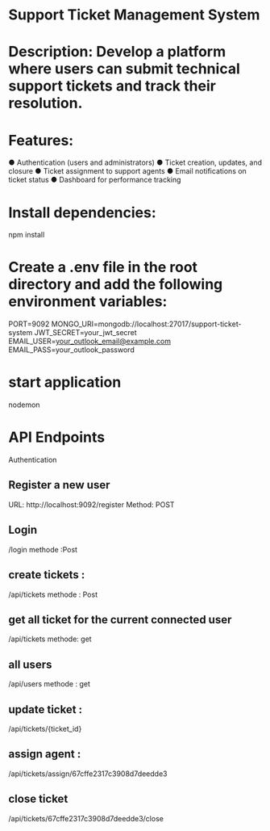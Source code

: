 # Support Ticket Management System
# Description: Develop a platform where users can submit technical support tickets and track their resolution.
# Features:
● Authentication (users and administrators)
● Ticket creation, updates, and closure
● Ticket assignment to support agents
● Email notifications on ticket status
● Dashboard for performance tracking

# Install dependencies:
npm install

# Create a .env file in the root directory and add the following environment variables:

PORT=9092
MONGO_URI=mongodb://localhost:27017/support-ticket-system
JWT_SECRET=your_jwt_secret
EMAIL_USER=your_outlook_email@example.com
EMAIL_PASS=your_outlook_password

# start application
nodemon

# API Endpoints
Authentication
## Register a new user

URL: http://localhost:9092/register
Method: POST


## Login 
/login
methode :Post

## create tickets : 
/api/tickets
methode : Post

## get all ticket for the current connected user
/api/tickets
methode: get

## all users
/api/users
methode : get

## update ticket : 
/api/tickets/{ticket_id}

## assign agent :
/api/tickets/assign/67cffe2317c3908d7deedde3
## close ticket
/api/tickets/67cffe2317c3908d7deedde3/close


